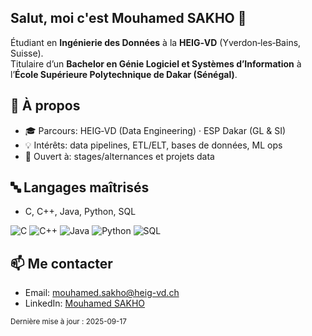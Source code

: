 ## Salut, moi c'est Mouhamed SAKHO 👋

Étudiant en **Ingénierie des Données** à la **HEIG‑VD** (Yverdon‑les‑Bains, Suisse).  
Titulaire d’un **Bachelor en Génie Logiciel et Systèmes d’Information** à l’**École Supérieure Polytechnique de Dakar (Sénégal)**.

## 🧠 À propos
- 🎓 Parcours: HEIG‑VD (Data Engineering) · ESP Dakar (GL & SI)  
- 💡 Intérêts: data pipelines, ETL/ELT, bases de données, ML ops  
- 🔎 Ouvert à: stages/alternances et projets data

## 🔤 Langages maîtrisés
- C, C++, Java, Python, SQL

<!-- Badges optionnels -->
![C](https://img.shields.io/badge/C-A8B9CC?logo=c&logoColor=000)
![C++](https://img.shields.io/badge/C%2B%2B-00599C?logo=c%2B%2B&logoColor=fff)
![Java](https://img.shields.io/badge/Java-007396?logo=openjdk&logoColor=fff)
![Python](https://img.shields.io/badge/Python-3776AB?logo=python&logoColor=fff)
![SQL](https://img.shields.io/badge/SQL-336791?logo=postgresql&logoColor=fff)


## 📫 Me contacter
- Email: mouhamed.sakho@heig-vd.ch
- LinkedIn: [Mouhamed SAKHO](https://www.linkedin.com/in/mouhamed-sakho-6b3648249/)

<sub>Dernière mise à jour : 2025-09-17</sub>



